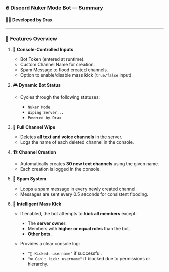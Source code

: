 

### 🔥 **Discord Nuker Mode Bot — Summary**

#### 👨‍💻 **Developed by Drax**

---

### 🧠 **Features Overview**

1. **🔧 Console-Controlled Inputs**

   * Bot Token (entered at runtime).
   * Custom Channel Name for creation.
   * Spam Message to flood created channels.
   * Option to enable/disable mass kick (`true/false` input).

2. **🎮 Dynamic Bot Status**

   * Cycles through the following statuses:

     * `Nuker Mode`
     * `Wiping Server...`
     * `Powered by Drax`

3. **🧹 Full Channel Wipe**

   * Deletes **all text and voice channels** in the server.
   * Logs the name of each deleted channel in the console.

4. **🏗️ Channel Creation**

   * Automatically creates **30 new text channels** using the given name.
   * Each creation is logged in the console.

5. **💬 Spam System**

   * Loops a spam message in every newly created channel.
   * Messages are sent every 0.5 seconds for consistent flooding.

6. **👢 Intelligent Mass Kick**

   * If enabled, the bot attempts to **kick all members** except:

     * The **server owner**.
     * Members with **higher or equal roles** than the bot.
     * **Other bots**.
   * Provides a clear console log:

     * `"👢 Kicked: username"` if successful.
     * `"❌ Can't kick: username"` if blocked due to permissions or hierarchy.
